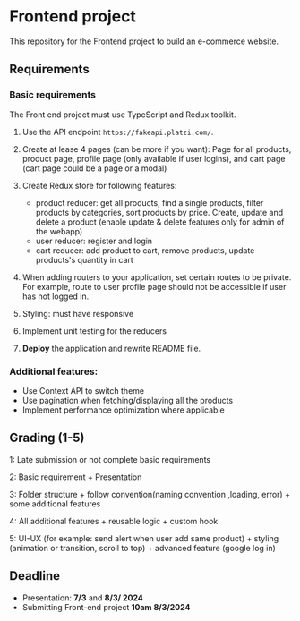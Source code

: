 # Frontend project


This repository for the Frontend project to build an e-commerce website.

## Requirements

### Basic requirements

The Front end project must use TypeScript and Redux toolkit.

1. Use the API endpoint `https://fakeapi.platzi.com/`.

2. Create at lease 4 pages (can be more if you want): Page for all products, product page, profile page (only available if user logins), and cart page (cart page could be a page or a modal)

3. Create Redux store for following features:

   - product reducer: get all products, find a single products, filter products by categories, sort products by price. Create, update and delete a product (enable update & delete features only for admin of the webapp)
   - user reducer: register and login
   - cart reducer: add product to cart, remove products, update products's quantity in cart

4. When adding routers to your application, set certain routes to be private. For example, route to user profile page should not be accessible if user has not logged in.

5. Styling: must have responsive

6. Implement unit testing for the reducers

7. **Deploy** the application and rewrite README file.

### Additional features:

- Use Context API to switch theme
- Use pagination when fetching/displaying all the products
- Implement performance optimization where applicable

## Grading (1-5)

1: Late submission or not complete basic requirements

2: Basic requirement + Presentation

3: Folder structure + follow convention(naming convention ,loading, error) + some additional features

4: All additional features + reusable logic + custom hook

5: UI-UX (for example: send alert when user add same product) + styling (animation or transition, scroll to top) + advanced feature (google log in)

## Deadline

- Presentation: **7/3** and **8/3/ 2024**
- Submitting Front-end project **10am 8/3/2024**
